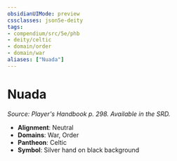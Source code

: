 ```yaml
---
obsidianUIMode: preview
cssclasses: json5e-deity
tags:
- compendium/src/5e/phb
- deity/celtic
- domain/order
- domain/war
aliases: ["Nuada"]
---
```

# Nuada
*Source: Player's Handbook p. 298. Available in the SRD.* 

- **Alignment**: Neutral
- **Domains**: War, Order
- **Pantheon**: Celtic
- **Symbol**: Silver hand on black background